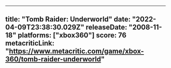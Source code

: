 
---
title: "Tomb Raider: Underworld"
date: "2022-04-09T23:38:30.029Z"
releaseDate: "2008-11-18"
platforms: ["xbox360"]
score: 76
metacriticLink: "https://www.metacritic.com/game/xbox-360/tomb-raider-underworld"
---
